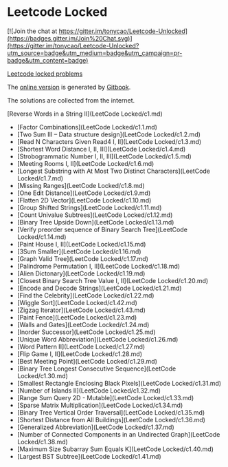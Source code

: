 Leetcode Locked
=======

[![Join the chat at https://gitter.im/tonycao/Leetcode-Unlocked](https://badges.gitter.im/Join%20Chat.svg)](https://gitter.im/tonycao/Leetcode-Unlocked?utm_source=badge&utm_medium=badge&utm_campaign=pr-badge&utm_content=badge)

[Leetcode locked problems](https://leetcode.com/problemset/algorithms/)

The [online version](http://tiancao.me/Leetcode-Unlocked/) is generated by [Gitbook](https://github.com/GitbookIO/gitbook).



The solutions are collected from the internet.

[Reverse Words in a String II](LeetCode Locked/c1.md)
* [Factor Combinations](LeetCode Locked/c1.1.md)
* [Two Sum III – Data structure design](LeetCode Locked/c1.2.md)
* [Read N Characters Given Read4 I, II](LeetCode Locked/c1.3.md)
* [Shortest Word Distance I, II, III](LeetCode Locked/c1.4.md)
* [Strobogrammatic Number I, II, III](LeetCode Locked/c1.5.md)
* [Meeting Rooms I, II](LeetCode Locked/c1.6.md)
* [Longest Substring with At Most Two Distinct Characters](LeetCode Locked/c1.7.md)
* [Missing Ranges](LeetCode Locked/c1.8.md)
* [One Edit Distance](LeetCode Locked/c1.9.md)
* [Flatten 2D Vector](LeetCode Locked/c1.10.md)
* [Group Shifted Strings](LeetCode Locked/c1.11.md)
* [Count Univalue Subtrees](LeetCode Locked/c1.12.md)
* [Binary Tree Upside Down](LeetCode Locked/c1.13.md)
* [Verify preorder sequence of Binary Search Tree](LeetCode Locked/c1.14.md)
* [Paint House I, II](LeetCode Locked/c1.15.md)
* [3Sum Smaller](LeetCode Locked/c1.16.md)
* [Graph Valid Tree](LeetCode Locked/c1.17.md)
* [Palindrome Permutation I, II](LeetCode Locked/c1.18.md)
* [Alien Dictonary](LeetCode Locked/c1.19.md)
* [Closest Binary Search Tree Value I, II](LeetCode Locked/c1.20.md)
* [Encode and Decode Strings](LeetCode Locked/c1.21.md)
* [Find the Celebrity](LeetCode Locked/c1.22.md)
* [Wiggle Sort](LeetCode Locked/c1.42.md)
* [Zigzag Iterator](LeetCode Locked/c1.43.md)
* [Paint Fence](LeetCode Locked/c1.23.md)
* [Walls and Gates](LeetCode Locked/c1.24.md)
* [Inorder Successor](LeetCode Locked/c1.25.md)
* [Unique Word Abbreviation](LeetCode Locked/c1.26.md)
* [Word Pattern II](LeetCode Locked/c1.27.md)
* [Flip Game I, II](LeetCode Locked/c1.28.md)
* [Best Meeting Point](LeetCode Locked/c1.29.md)
* [Binary Tree Longest Consecutive Sequence](LeetCode Locked/c1.30.md)
* [Smallest Rectangle Enclosing Black Pixels](LeetCode Locked/c1.31.md)
* [Number of Islands II](LeetCode Locked/c1.32.md)
* [Range Sum Query 2D - Mutable](LeetCode Locked/c1.33.md)
* [Sparse Matrix Multiplication](LeetCode Locked/c1.34.md)
* [Binary Tree Vertical Order Traversal](LeetCode Locked/c1.35.md)
* [Shortest Distance from All Buildings](LeetCode Locked/c1.36.md)
* [Generalized Abbreviation](LeetCode Locked/c1.37.md)
* [Number of Connected Components in an Undirected Graph](LeetCode Locked/c1.38.md)
* [Maximum Size Subarray Sum Equals K](LeetCode Locked/c1.40.md)
* [Largest BST Subtree](LeetCode Locked/c1.41.md)

